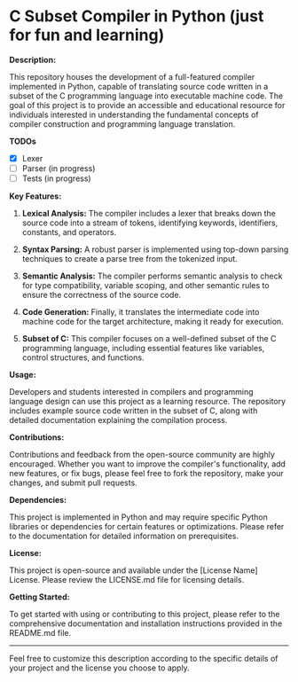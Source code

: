 # C Subset Compiler in Python (just for fun and learning)

**Description:**

This repository houses the development of a full-featured compiler implemented in Python, capable of translating source code written in a subset of the C programming language into executable machine code. The goal of this project is to provide an accessible and educational resource for individuals interested in understanding the fundamental concepts of compiler construction and programming language translation.

**TODOs**

- [x] Lexer
- [ ] Parser (in progress)
- [ ] Tests (in progress)

**Key Features:**

1. **Lexical Analysis:** The compiler includes a lexer that breaks down the source code into a stream of tokens, identifying keywords, identifiers, constants, and operators.

2. **Syntax Parsing:** A robust parser is implemented using top-down parsing techniques to create a parse tree from the tokenized input.

3. **Semantic Analysis:** The compiler performs semantic analysis to check for type compatibility, variable scoping, and other semantic rules to ensure the correctness of the source code.

6. **Code Generation:** Finally, it translates the intermediate code into machine code for the target architecture, making it ready for execution.

7. **Subset of C:** This compiler focuses on a well-defined subset of the C programming language, including essential features like variables, control structures, and functions.

**Usage:**

Developers and students interested in compilers and programming language design can use this project as a learning resource. The repository includes example source code written in the subset of C, along with detailed documentation explaining the compilation process.

**Contributions:**

Contributions and feedback from the open-source community are highly encouraged. Whether you want to improve the compiler's functionality, add new features, or fix bugs, please feel free to fork the repository, make your changes, and submit pull requests.

**Dependencies:**

This project is implemented in Python and may require specific Python libraries or dependencies for certain features or optimizations. Please refer to the documentation for detailed information on prerequisites.

**License:**

This project is open-source and available under the [License Name] License. Please review the LICENSE.md file for licensing details.

**Getting Started:**

To get started with using or contributing to this project, please refer to the comprehensive documentation and installation instructions provided in the README.md file.

---

Feel free to customize this description according to the specific details of your project and the license you choose to apply.
